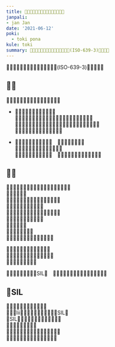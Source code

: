 ```yaml
---
title: ​󱤟​󱥍​󱦗​󱦅​󱥂󱦐󱤌󱥡󱦜󱦑​󱦘​󱥩​󱥬​󱦖​󱥔
janpali:
- jan Jan
date: '2021-06-12'
poki:
  - toki pona
kule: toki
summary: ​󱥫​󱤼​󱤡​󱤑​󱤧​󱥷​󱤖​󱤓​󱤉​󱥂󱦐󱤌󱥡󱦜󱦑(ISO-639-3)​󱥩​󱥬​󱦖​󱥔
---
```


​󱥫​󱤼​󱤡​󱤑​󱤧​󱥷​󱤖​󱤓​󱤉​󱥂󱦐󱤌󱥡󱦜󱦑(ISO-639-3)​󱥩​󱥬​󱦖​󱥔​󱦜

## ​󱥧​󱥙

​󱥂󱦐󱤌󱥡󱦜󱦑​󱤧​󱥌​󱤉​󱤘​󱤼​󱥩​󱥬​󱦖​󱥔​󱦝

- ​󱥂󱦐󱤌󱥡󱦜󱦑​󱤧​󱥧​󱥡​󱥩​󱤎​󱦜　  
  ​󱥂󱦐󱤌󱥡󱦜󱦑​󱤧​󱤬​󱤡​󱤎​󱤼​󱤧​󱤘​󱥡​󱤉​󱤬​󱥍​󱦗​󱥬​󱦖​󱥔​󱦘​󱦜　  
  ​󱥂󱦐󱤌󱥡󱦜󱦑​󱤧​󱤬​󱤂​󱤡​󱤎​󱤼​󱤧​󱤘​󱤂​󱥡​󱤉​󱤬​󱥍​󱦗​󱥬​󱦖​󱥔​󱦘​󱦜　  
  ​󱤎​󱤧​󱥷​󱤉​󱥂󱦐󱤌󱥡󱦜󱦑​󱥩​󱥡​󱥬​󱦜  

- ​󱥂󱦐󱤌󱥡󱦜󱦑​󱤧​󱥠​󱤉​󱥁​󱦝　​󱥬​󱦖​󱥔​󱤧​󱥬​󱥝​󱤂​󱦜　  
  ​󱥆​󱤧​󱥬​󱥍​󱦗​󱤑​󱤼​󱦘​󱤧​󱤓​󱤉​󱥉​󱤼​󱦜　  
  ​󱥁​󱤧​󱤬​󱤂​󱤡​󱤑​󱤧​󱥎​󱤉​󱥁​󱦝　​󱥬​󱦖​󱥔​󱤧​󱥬​󱥝​󱤧​󱤓​󱤂​󱤉​󱥉​󱤼​󱦜

## ​󱤿​󱥙

​󱤟​󱥉​󱥍​󱦗​󱥂󱦐󱤌󱥡󱦜󱦑​󱦘​󱥩​󱥬​󱦖​󱥔​󱤧​󱤖​󱤬​󱦜　  
​󱤑​󱥣​󱤼​󱤧​󱤖​󱦜　  
​󱤑​󱤤​󱥍​󱦗​󱤰​󱥔​󱦘​󱥍​󱦗​󱥬​󱦖​󱥔​󱦘​󱤧​󱤖​󱦜　  
​󱤑​󱥉​󱥍​󱦗​󱤪​󱦖​󱤞​󱦘​󱤧​󱤖​󱦜　  
​󱤑​󱥉​󱥍​󱤎󱦐󱤄󱤴󱦜󱤞󱦜󱤻󱦜󱦑​󱤧​󱤖​󱦜　  
​󱤑󱦐󱥡󱥅󱤾󱥿󱤃󱦑​󱤧​󱤖​󱦜　  
​󱤑​󱥣​󱤆​󱤧​󱤖​󱦜　  
​󱤑​󱥁​󱤧​󱤓​󱤉​󱥷​󱥳​󱦝　  
​󱥄​󱦅​󱤉​󱥂󱦐󱤌󱥡󱦜󱦑​󱥩​󱥬​󱦖​󱥔​󱦜

​󱥆​󱤧​󱤃​󱤉​󱤌​󱥣​󱥍​󱦗​󱥬​󱦖​󱥔​󱦘​󱦜　  
​󱥆​󱤧​󱤃​󱤉​󱤪​󱥣​󱤉​󱥠​󱥣​󱤉​󱤌​󱤆​󱥣​󱦜　  
​󱥆​󱤧​󱤃​󱥹​󱤉​󱤌​󱤨​󱤼​󱦜

​󱥁​󱤧​󱥌​󱤉​󱥡​󱥁​󱥁​󱥩​󱤟SIL​󱦝　​󱥬​󱦖​󱥔​󱤧​󱥬​󱦖​󱤬​󱤧​󱤓​󱤉​󱥉​󱤼​󱤉​󱤑​󱤼​󱦜

## ​󱤟SIL

​󱤟󱦐󱤌󱥡󱦜󱦑​󱤧​󱥡​󱤂​󱤉​󱥬​󱦜　  
​󱥁​󱤡​󱥆lii​󱥌​󱤉​󱥉​󱥍​󱦗​󱥌​󱥂​󱥬​󱦘​󱥩​󱤟SIL​󱦜　  
​󱤟SIL​󱤧​󱤟​󱥬​󱤧​󱤟󱦐󱤛󱦜󱥖󱦜󱤽󱦑​󱦜　  
​󱥆​󱤧​󱥷​󱤖​󱥡​󱤉​󱥬​󱤼​󱦜　  
​󱥆​󱤧​󱥷​󱤙​󱤉​󱥡​󱥁​󱥩​󱥌​󱤪​󱥚​󱥆​󱥩​󱤰​󱤄​󱦜　  
​󱥆​󱤧​󱥧​󱥍​󱦗​󱥡​󱤼​󱦘​󱥍​󱦗​󱥬​󱤰​󱤄​󱦘​󱦜
